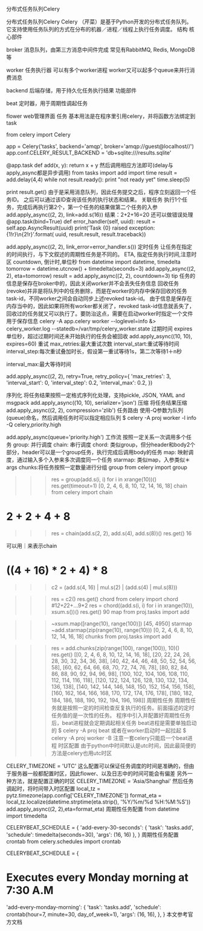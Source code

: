 分布式任务队列Celery

分布式任务队列Celery
Celery （芹菜）是基于Python开发的分布式任务队列。它支持使用任务队列的方式在分布的机器／进程／线程上执行任务调度。
结构
核心部件

broker
消息队列，由第三方消息中间件完成
常见有RabbitMQ, Redis, MongoDB等

worker
任务执行器
可以有多个worker进程
worker又可以起多个queue来并行消费消息

backend
后端存储，用于持久化任务执行结果
功能部件

beat
定时器，用于周期性调起任务

flower
web管理界面
任务
基本用法是在程序里引用celery，并将函数方法绑定到task

from celery import Celery

app = Celery('tasks', backend='amqp', broker='amqp://guest@localhost//')
app.conf.CELERY_RESULT_BACKEND = 'db+sqlite:///results.sqlite'

@app.task
def add(x, y):
return x + y
然后调用相应方法即可(delay与apply_async都是异步调用)
from tasks import add
import time
result = add.delay(4,4)
while not result.ready():
print "not ready yet"
time.sleep(5)

print result.get()
由于是采用消息队列，因此任务提交之后，程序立刻返回一个任务ID。
之后可以通过该ID查询该任务的执行状态和结果。
关联任务
执行1个任务，完成后再执行第2个，第一个任务的结果做第二个任务的入参
add.apply_async((2, 2), link=add.s(16))
结果：2+2+16=20
还可以做错误处理
@app.task(bind=True)
def error_handler(self, uuid):
result = self.app.AsyncResult(uuid)
print('Task {0} raised exception: {1!r}\n{2!r}'.format(
uuid, result.result, result.traceback))

add.apply_async((2, 2), link_error=error_handler.s())
定时任务
让任务在指定的时间执行，与下文叙述的周期性任务是不同的。
ETA, 指定任务执行时间,注意时区
countdown, 倒计时,单位秒
from datetime import datetime, timedelta
tomorrow = datetime.utcnow() + timedelta(seconds=3)
add.apply_async((2, 2), eta=tomorrow)
result = add.apply_async((2, 2), countdown=3)
tip
任务的信息是保存在broker中的，因此关闭worker并不会丢失任务信息
回收任务(revoke)并非是将队列中的任务删除，而是在worker的内存中保存回收的任务task-id，不同worker之间会自动同步上述revoked task-id。
由于信息是保存在内存当中的，因此如果将所有worker都关闭了，revoked task-id信息就丢失了，回收过的任务就又可以执行了。要防治这点，需要在启动worker时指定一个文件用于保存信息
celery -A app.celery worker --loglevel=info &> celery_worker.log --statedb=/var/tmp/celery_worker.state
过期时间
expires单位秒，超过过期时间还未开始执行的任务会被回收
add.apply_async((10, 10), expires=60)
重试
max_retries:最大重试次数
interval_start:重试等待时间
interval_step:每次重试叠加时长，假设第一重试等待1s，第二次等待1＋n秒

interval_max:最大等待时间


add.apply_async((2, 2), retry=True, retry_policy={
'max_retries': 3,
'interval_start': 0,
'interval_step': 0.2,
'interval_max': 0.2,
})

序列化
将任务结果按照一定格式序列化处理，支持pickle, JSON, YAML and msgpack
add.apply_async((10, 10), serializer='json')
压缩
将任务结果压缩
add.apply_async((2, 2), compression='zlib')
任务路由
使用-Q参数为队列(queue)命名，然后调用任务时可以指定相应队列
$ celery -A proj worker -l info -Q celery,priority.high

add.apply_async(queue='priority.high')
工作流
按照一定关系一次调用多个任务
group: 并行调度
chain: 串行调度
chord: 类似group，但分header和body2个部分，header可以是一个group任务，执行完成后调用body的任务
map: 映射调度，通过输入多个入参来多次调度同一个任务
starmap: 类似map，入参类似＊args
chunks:将任务按照一定数量进行分组
group
from celery import group
>>> res = group(add.s(i, i) for i in xrange(10))()
>>> res.get(timeout=1)
>>> [0, 2, 4, 6, 8, 10, 12, 14, 16, 18]
>>> chain
>>> from celery import chain
# 2 + 2 + 4 + 8
>>> res = chain(add.s(2, 2), add.s(4), add.s(8))()
>>> res.get()
>>> 16

可以用｜来表示chain
# ((4 + 16) * 2 + 4) * 8
>>> c2 = (add.s(4, 16) | mul.s(2) | (add.s(4) | mul.s(8)))

>>> res = c2()
>>> res.get()
>>> chord
>>> from celery import chord
>>> #1*2+2*2+...9*2
>>> res = chord((add.s(i, i) for i in xrange(10)), xsum.s())()
>>> res.get()
>>> 90
>>> map
>>> from proj.tasks import add

>>> ~xsum.map([range(10), range(100)])
>>> [45, 4950]
>>> starmap
>>> ~add.starmap(zip(range(10), range(10)))
>>> [0, 2, 4, 6, 8, 10, 12, 14, 16, 18]
>>> chunks
>>> from proj.tasks import add

>>> res = add.chunks(zip(range(100), range(100)), 10)()
>>> res.get()
>>> [[0, 2, 4, 6, 8, 10, 12, 14, 16, 18],
>>> [20, 22, 24, 26, 28, 30, 32, 34, 36, 38],
>>> [40, 42, 44, 46, 48, 50, 52, 54, 56, 58],
>>> [60, 62, 64, 66, 68, 70, 72, 74, 76, 78],
>>> [80, 82, 84, 86, 88, 90, 92, 94, 96, 98],
>>> [100, 102, 104, 106, 108, 110, 112, 114, 116, 118],
>>> [120, 122, 124, 126, 128, 130, 132, 134, 136, 138],
>>> [140, 142, 144, 146, 148, 150, 152, 154, 156, 158],
>>> [160, 162, 164, 166, 168, 170, 172, 174, 176, 178],
>>> [180, 182, 184, 186, 188, 190, 192, 194, 196, 198]]
>>> 周期性任务
>>> 周期性任务就是按照一定的时间检查反复执行的任务。前面描述的定时任务值的是一次性的任务。
>>> 程序中引入并配置好周期性任务后，beat进程就会定期调起相关任务
>>> beat进程是需要单独启动的
>>> $ celery -A proj beat
>>> 或者在worker启动时一起拉起
>>> $ celery -A proj worker -B
>>> 注意一套celery只能启一个beat进程
>>> 时区配置
>>> 由于python中时间默认是utc时间，因此最简便的方法是celery也用utc时区

CELERY_TIMEZONE = 'UTC'
这么配置可以保证任务调度的时间是准确的，但由于服务器一般都配置时区，因此flower、以及日志中的时间可能会有偏差
另外一种方法，就是配置正确的时区
CELERY_TIMEZONE = 'Asia/Shanghai'
然后任务调起时，将时间带入时区配置
local_tz = pytz.timezone(app.config['CELERY_TIMEZONE'])
format_eta = local_tz.localize(datetime.strptime(eta.strip(), '%Y/%m/%d %H:%M:%S'))
add.apply_async((2, 2),eta=format_eta)
周期性任务配置
from datetime import timedelta

CELERYBEAT_SCHEDULE = {
'add-every-30-seconds': {
'task': 'tasks.add',
'schedule': timedelta(seconds=30),
'args': (16, 16)
},
}
周期性任务配置crontab
from celery.schedules import crontab

CELERYBEAT_SCHEDULE = {
# Executes every Monday morning at 7:30 A.M
'add-every-monday-morning': {
'task': 'tasks.add',
'schedule': crontab(hour=7, minute=30, day_of_week=1),
'args': (16, 16),
},
}
本文参考官方文档